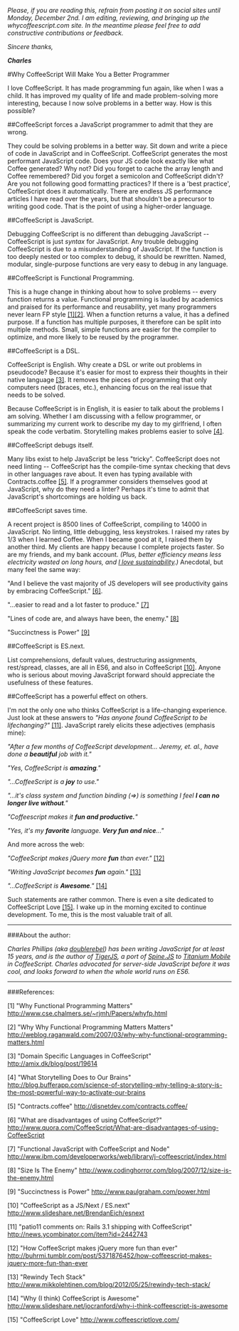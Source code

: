*Please, if you are reading this, refrain from posting it on social sites until Monday, December 2nd.  I am editing, reviewing, and bringing up the whycoffeescript.com site.  In the meantime please feel free to add constructive contributions or feedback.*

*Sincere thanks,*

*__Charles__*



#Why CoffeeScript Will Make You a Better Programmer

I love CoffeeScript.  It has made programming fun again, like when I was a child.  It has improved my quality of life and made problem-solving more interesting, because I now solve problems in a better way.  How is this possible?


##CoffeeScript forces a JavaScript programmer to admit that they are wrong.

They could be solving problems in a better way.  Sit down and write a piece of code in JavaScript and in CoffeeScript.  CoffeeScript generates the most performant JavaScript code.  Does your JS code look exactly like what Coffee generated?  Why not?  Did you forget to cache the array length and Coffee remembered?  Did you forget a semicolon and CoffeeScript didn't?  Are you not following good formatting practices?  If there is a 'best practice', CoffeeScript does it automatically.  There are endless JS performance articles I have read over the years, but that shouldn't be a precursor to writing good code.  That is the point of using a higher-order language.


##CoffeeScript is JavaScript.

Debugging CoffeeScript is no different than debugging JavaScript -- CoffeeScript is just *syntax* for JavaScript.  Any trouble debugging CoffeeScript is due to a misunderstanding of  JavaScript.  If the function is too deeply nested or too complex to debug, it should be rewritten.  Named, modular, single-purpose functions are very easy to debug in any language.


##CoffeeScript is Functional Programming.

This is a huge change in thinking about how to solve problems -- every function returns a value.  Functional programming is lauded by academics and praised for its performance and reusability, yet many programmers never learn FP style [\[1\]](http://www.cse.chalmers.se/~rjmh/Papers/whyfp.html "Why Functional Programming Matters")[\[2\]](http://weblog.raganwald.com/2007/03/why-why-functional-programming-matters.html "Why Why Functional Programming Matters Matters").  When a function returns a value, it has a defined purpose.  If a function has multiple purposes, it therefore can be split into multiple methods.  Small, simple functions are easier for the compiler to optimize, and more likely to be reused by the programmer.


##CoffeeScript is a DSL.

CoffeeScript is English.  Why create a DSL or write out problems in pseudocode?  Because it's easier for most to express their thoughts in their native language [\[3\]](http://amix.dk/blog/post/19614 "Domain Specific Languages in CoffeeScript").  It removes the pieces of programming that only computers need (braces, etc.), enhancing focus on the real issue that needs to be solved.

Because CoffeeScript is in English, it is easier to talk about the problems I am solving.  Whether I am discussing with a fellow programmer, or summarizing my current work to describe my day to my girlfriend, I often speak the code verbatim.  Storytelling makes problems easier to solve [\[4\]](http://blog.bufferapp.com/science-of-storytelling-why-telling-a-story-is-the-most-powerful-way-to-activate-our-brains "What Storytelling Does to Our Brains").


##CoffeeScript debugs itself.

Many libs exist to help JavaScript be less "tricky".  CoffeeScript does not need linting -- CoffeeScript has the compile-time syntax checking that devs in other languages rave about.  It even has typing available with Contracts.coffee [\[5\]](http://disnetdev.com/contracts.coffee/ "Contracts.coffee").  If a programmer considers themselves good at JavaScript, why do they need a linter?  Perhaps it's time to admit that JavaScript's shortcomings are holding us back.


##CoffeeScript saves time.

A recent project is 8500 lines of CoffeeScript, compiling to 14000 in JavaScript.  No linting, little debugging, less keystrokes.  I raised my rates by 1/3 when I learned Coffee.  When I became good at it, I raised them by another third.  My clients are happy because I complete projects faster.  So are my friends, and my bank account.  *(Plus, better efficiency means less electricity wasted on long hours, and [I love sustainability](http://designersaccord.org).)*  Anecdotal, but many feel the same way:

"And I believe the vast majority of JS developers will see productivity gains by embracing CoffeeScript." [\[6\]](http://www.quora.com/CoffeeScript/What-are-disadvantages-of-using-CoffeeScript "What are disadvantages of using CoffeeScript?").

"...easier to read and a lot faster to produce." [\[7\]](http://www.ibm.com/developerworks/web/library/j-coffeescript/index.html "Functional JavaScript with CoffeeScript and Node")

"Lines of code are, and always have been, the enemy." [\[8\]](http://www.codinghorror.com/blog/2007/12/size-is-the-enemy.html "Size Is The Enemy")

"Succinctness is Power" [\[9\]](http://www.paulgraham.com/power.html "Succinctness is Power")


##CoffeeScript is ES.next.

List comprehensions, default values, destructuring assignments, rest/spread, classes, are all in ES6, and also in CoffeeScript [\[10\]](http://www.slideshare.net/BrendanEich/esnext "CoffeeScript as a JS/Next / ES.next").  Anyone who is serious about moving JavaScript forward should appreciate the usefulness of these features.


##CoffeeScript has a powerful effect on others.

I'm not the only one who thinks CoffeeScript is a life-changing experience.  Just look at these answers to *"Has anyone found CoffeeScript to be lifechanging?"* [\[11\]](http://news.ycombinator.com/item?id=2442743 "patio11 comments on: Rails 3.1 shipping with CoffeeScript").  JavaScript rarely elicits these adjectives (emphasis mine):

*"After a few months of CoffeeScript development... Jeremy, et. al., have done a __beautiful__ job with it."*

*"Yes, CoffeeScript is __amazing__."*

*"...CoffeeScript is a __joy__ to use."*

*"...it's class system and function binding (=>) is something I feel __I can no longer live without__."*

*"Coffeescript makes it __fun and productive.__"*

*"Yes, it's my __favorite__ language. __Very fun and nice__..."*

And more across the web:

*"CoffeeScript makes jQuery more __fun__ than ever."* [\[12\]](http://buhrmi.tumblr.com/post/5371876452/how-coffeescript-makes-jquery-more-fun-than-ever "How CoffeeScript makes jQuery more fun than ever")

*"Writing JavaScript becomes __fun__ again."* [\[13\]](http://www.mikkolehtinen.com/blog/2012/05/25/rewindy-tech-stack/ "Rewindy Tech Stack")

*"...CoffeeScript is __Awesome__."* [\[14\]](http://www.slideshare.net/jocranford/why-i-think-coffeescript-is-awesome "Why (I think) CoffeeScript is Awesome")

Such statements are rather common.  There is even a site dedicated to CoffeeScript Love [\[15\]](http://www.coffeescriptlove.com/ "CoffeeScript Love").  I wake up in the morning excited to continue development.  To me, this is the most valuable trait of all.

-----------------------------
###About the author:

*Charles Phillips (aka [doublerebel](http://doublerebel.com)) has been writing JavaScript for at least 15 years, and is the author of [TigerJS](http://tigerjs.com), a port of [Spine.JS](http://spinejs.com) to [Titanium Mobile](http://appcelerator.com) in CoffeeScript.  Charles advocated for server-side JavaScript before it was cool, and looks forward to when the whole world runs on ES6.*

-----------------------------
###References:

[1] "Why Functional Programming Matters" http://www.cse.chalmers.se/~rjmh/Papers/whyfp.html

[2] "Why Why Functional Programming Matters Matters" http://weblog.raganwald.com/2007/03/why-why-functional-programming-matters.html

[3] "Domain Specific Languages in CoffeeScript" http://amix.dk/blog/post/19614

[4] "What Storytelling Does to Our Brains" http://blog.bufferapp.com/science-of-storytelling-why-telling-a-story-is-the-most-powerful-way-to-activate-our-brains

[5] "Contracts.coffee" http://disnetdev.com/contracts.coffee/

[6] "What are disadvantages of using CoffeeScript?" http://www.quora.com/CoffeeScript/What-are-disadvantages-of-using-CoffeeScript

[7] "Functional JavaScript with CoffeeScript and Node" http://www.ibm.com/developerworks/web/library/j-coffeescript/index.html

[8] "Size Is The Enemy" http://www.codinghorror.com/blog/2007/12/size-is-the-enemy.html

[9] "Succinctness is Power" http://www.paulgraham.com/power.html

[10] "CoffeeScript as a JS/Next / ES.next" http://www.slideshare.net/BrendanEich/esnext

[11] "patio11 comments on: Rails 3.1 shipping with CoffeeScript" http://news.ycombinator.com/item?id=2442743

[12] "How CoffeeScript makes jQuery more fun than ever" http://buhrmi.tumblr.com/post/5371876452/how-coffeescript-makes-jquery-more-fun-than-ever

[13] "Rewindy Tech Stack" http://www.mikkolehtinen.com/blog/2012/05/25/rewindy-tech-stack/

[14] "Why (I think) CoffeeScript is Awesome" http://www.slideshare.net/jocranford/why-i-think-coffeescript-is-awesome

[15] "CoffeeScript Love" http://www.coffeescriptlove.com/